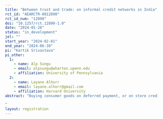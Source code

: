 ```yaml
---
title: "Between trust and trade: on informal credit networks in India"
rct_id: "AEARCTR-0012890"
rct_id_num: "12890"
doi: "10.1257/rct.12890-1.0"
date: "2024-01-28"
status: "in_development"
jel: ""
start_year: "2024-02-01"
end_year: "2024-06-30"
pi: "Kartik Srivastava"
pi_other:
  1:
    - name: Alp Sungu
    - email: alpsungu@wharton.upenn.edu
    - affiliation: University of Pennsylvania
  2:
    - name: Layane Alhorr
    - email: layane.alhorr@gmail.com
    - affiliation: Harvard University
abstract: "Buying consumer goods on deferred payment, or on store credit, is one of the most common credit instruments in large parts of the developing world. While store credit could increase businesses’ market access by expanding reach to liquidity-constrained customers, its availability might be limited due to the costs of learning customer type and risk. In this paper, we investigate the tradeoffs of such informal buy now pay later credit within a network of informal groceries in a low-income Indian settlement. To do so, we will randomize customers to receive store credit, a price discount, or a business-as-usual control. We aim to test the assignment’s implications on customer repayment, future purchases, loyalty, and overall business operations and profits. In a smaller experiment, we will test whether the offer of credit or discounts drives customers to increase their search radius and deviate from existing relationships with store owners. Finally, we will also test whether store-owners expand the number and type of customers they lend to following experimentation through insured lending from the intervention. 
"
layout: registration
---
```


